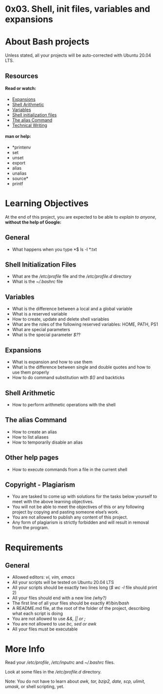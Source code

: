 # 0x03. Shell, init files, variables and expansions
# About Bash projects
Unless stated, all your projects will be auto-corrected with Ubuntu 20.04 LTS.

## Resources
#### Read or watch:

* [Expansions](https://intranet.alxswe.com/rltoken/oXnzBjLBA9t9dr7WuftdmQ "Expansion")
* [Shell Arithmetic](https://intranet.alxswe.com/rltoken/PLSUQnBcKKU5eEgRfRDlug "shell")
* [Variables](https://intranet.alxswe.com/rltoken/SvdGNZJjKsPghzZEhaWu4Q "variables")
* [Shell initialization files](https://intranet.alxswe.com/rltoken/tqud57kjsSYgDfeZDlwl3g "Shell files")
* [The alias Command](https://intranet.alxswe.com/rltoken/zCemKQ8f1CxmODIs9dmcWg "Alias command")
* [Technical Writing](https://intranet.alxswe.com/rltoken/wYrZr3t3DeAE8PpYHYWGiw "Writing")

#### man or help:
* *printenv
* set
* unset
* export
* alias
* unalias
* source*
* printf

# Learning Objectives
At the end of this project, you are expected to be able to *explain to anyone*, **without the help of Google:**

## General
* What happens when you type *$ ls -l *.txt

## Shell Initialization Files
* What are the */etc/profile* file and the */etc/profile.d* directory
* What is the *~/.bashrc* file

## Variables
* What is the difference between a local and a global variable
* What is a reserved variable
* How to create, update and delete shell variables
* What are the roles of the following reserved variables: HOME, PATH, PS1
* What are special parameters
* What is the special parameter *$?*?

## Expansions
* What is expansion and how to use them
* What is the difference between single and double quotes and how to use them properly
* How to do command substitution with *$()* and backticks

## Shell Arithmetic
* How to perform arithmetic operations with the shell

## The **alias** Command
* How to create an alias
* How to list aliases
* How to temporarily disable an alias

## Other **help** pages
* How to execute commands from a file in the current shell

## Copyright - Plagiarism
* You are tasked to come up with solutions for the tasks below yourself to meet with the above learning objectives.
* You will not be able to meet the objectives of this or any following project by copying and pasting someone else’s work.
* You are not allowed to publish any content of this project.
* Any form of plagiarism is strictly forbidden and will result in removal from the program.

# Requirements

## General
* Allowed editors: *vi, vim, emacs*
* All your scripts will be tested on Ubuntu 20.04 LTS
* All your scripts should be exactly two lines long (*$ wc -l* file should print 2)
* All your files should end with a new line *(why?)*
* The first line of all your files should be exactly *#!/bin/bash*
* A README.md file, at the root of the folder of the project, describing what each script is doing
* You are not allowed to use *&&, || or ;*
* You are not allowed to use *bc, sed or awk*
* All your files must be executable

# More Info
Read your */etc/profile*, */etc/inputrc* and *~/.bashrc* files.

Look at some files in the */etc/profile.d* directory.

Note: You do not have to learn about *awk, tar, bzip2, date, scp, ulimit, umask,* or shell scripting, yet.
